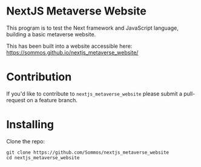 # NextJS Metaverse Website

This program is to test the Next framework and JavaScript language, building a basic metaverse website.

This has been built into a website accessible here: https://sommos.github.io/nextjs_metaverse_website/

# Contribution

If you'd like to contribute to `nextjs_metaverse_website` please submit a pull-request on a feature branch.

# Installing

Clone the repo:

    git clone https://github.com/Sommos/nextjs_metaverse_website
    cd nextjs_metaverse_website
